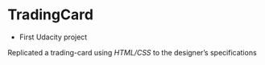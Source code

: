 # TradingCard

* First Udacity project

Replicated a trading-card using _HTML/CSS_ to the designer’s specifications
